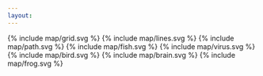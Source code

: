 ```yaml
---
layout:
---
```


<style>
  {% include map/map.css %}
  {% include map/pins.css %}
</style>

<div id="map">
  <div id="view">
    {% include map/grid.svg %}
    {% include map/lines.svg %}
    {% include map/path.svg %}
    {% include map/fish.svg %}
    {% include map/virus.svg %}
    {% include map/bird.svg %}
    {% include map/brain.svg %}
    {% include map/frog.svg %}
  </div>
</div>

<script>
  {% include map/map.js %}
</script>

